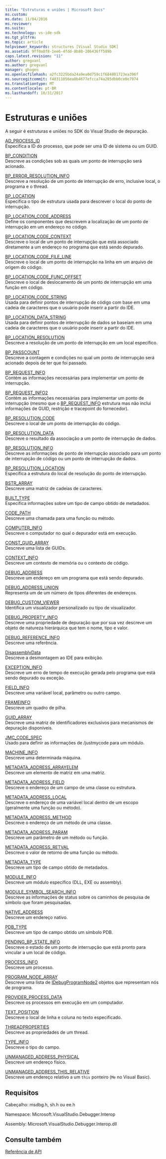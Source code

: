 ```yaml
---
title: "Estruturas e uniões | Microsoft Docs"
ms.custom: 
ms.date: 11/04/2016
ms.reviewer: 
ms.suite: 
ms.technology: vs-ide-sdk
ms.tgt_pltfrm: 
ms.topic: article
helpviewer_keywords: structures [Visual Studio SDK]
ms.assetid: 9ff0a8f8-1ee6-4fdd-8b80-206436ff589b
caps.latest.revision: "11"
author: gregvanl
ms.author: gregvanl
manager: ghogen
ms.openlocfilehash: a2fc3225bda24a9ea0d759c1f684801723ea396f
ms.sourcegitcommit: f40311056ea0b4677efcca74a285dbb0ce0e7974
ms.translationtype: MT
ms.contentlocale: pt-BR
ms.lasthandoff: 10/31/2017
---
```

# <a name="structures-and-unions"></a>Estruturas e uniões
A seguir é estruturas e uniões no SDK do Visual Studio de depuração.  
  
 [AD_PROCESS_ID](../../../extensibility/debugger/reference/ad-process-id.md)  
 Especifica a ID do processo, que pode ser uma ID de sistema ou um GUID.  
  
 [BP_CONDITION](../../../extensibility/debugger/reference/bp-condition.md)  
 Descreve as condições sob as quais um ponto de interrupção será acionado.  
  
 [BP_ERROR_RESOLUTION_INFO](../../../extensibility/debugger/reference/bp-error-resolution-info.md)  
 Descreve a resolução de um ponto de interrupção de erro, inclusive local, o programa e o thread.  
  
 [BP_LOCATION](../../../extensibility/debugger/reference/bp-location.md)  
 Especifica o tipo de estrutura usada para descrever o local do ponto de interrupção.  
  
 [BP_LOCATION_CODE_ADDRESS](../../../extensibility/debugger/reference/bp-location-code-address.md)  
 Define os componentes que descrevem a localização de um ponto de interrupção em um endereço no código.  
  
 [BP_LOCATION_CODE_CONTEXT](../../../extensibility/debugger/reference/bp-location-code-context.md)  
 Descreve o local de um ponto de interrupção que está associado diretamente a um endereço no programa que está sendo depurado.  
  
 [BP_LOCATION_CODE_FILE_LINE](../../../extensibility/debugger/reference/bp-location-code-file-line.md)  
 Descreve o local de um ponto de interrupção na linha em um arquivo de origem do código.  
  
 [BP_LOCATION_CODE_FUNC_OFFSET](../../../extensibility/debugger/reference/bp-location-code-func-offset.md)  
 Descreve o local de deslocamento de um ponto de interrupção em uma função em código.  
  
 [BP_LOCATION_CODE_STRING](../../../extensibility/debugger/reference/bp-location-code-string.md)  
 Usada para definir pontos de interrupção de código com base em uma cadeia de caracteres que o usuário pode inserir a partir do IDE.  
  
 [BP_LOCATION_DATA_STRING](../../../extensibility/debugger/reference/bp-location-data-string.md)  
 Usada para definir pontos de interrupção de dados se baseiam em uma cadeia de caracteres que o usuário pode inserir a partir do IDE.  
  
 [BP_LOCATION_RESOLUTION](../../../extensibility/debugger/reference/bp-location-resolution.md)  
 Descreve a resolução de um ponto de interrupção em um local específico.  
  
 [BP_PASSCOUNT](../../../extensibility/debugger/reference/bp-passcount.md)  
 Descreve a contagem e condições no qual um ponto de interrupção será acionado depois de ter que foi passado.  
  
 [BP_REQUEST_INFO](../../../extensibility/debugger/reference/bp-request-info.md)  
 Contém as informações necessárias para implementar um ponto de interrupção.  
  
 [BP_REQUEST_INFO2](../../../extensibility/debugger/reference/bp-request-info2.md)  
 Contém as informações necessárias para implementar um ponto de interrupção (mesmo que o [BP_REQUEST_INFO](../../../extensibility/debugger/reference/bp-request-info.md) estrutura mas não inclui informações de GUID, restrição e tracepoint do fornecedor).  
  
 [BP_RESOLUTION_CODE](../../../extensibility/debugger/reference/bp-resolution-code.md)  
 Descreve o local de um ponto de interrupção do código.  
  
 [BP_RESOLUTION_DATA](../../../extensibility/debugger/reference/bp-resolution-data.md)  
 Descreve o resultado da associação a um ponto de interrupção de dados.  
  
 [BP_RESOLUTION_INFO](../../../extensibility/debugger/reference/bp-resolution-info.md)  
 Descreve as informações de ponto de interrupção associado para um ponto de interrupção de código ou um ponto de interrupção de dados.  
  
 [BP_RESOLUTION_LOCATION](../../../extensibility/debugger/reference/bp-resolution-location.md)  
 Especifica a estrutura do local de resolução do ponto de interrupção.  
  
 [BSTR_ARRAY](../../../extensibility/debugger/reference/bstr-array.md)  
 Descreve uma matriz de cadeias de caracteres.  
  
 [BUILT_TYPE](../../../extensibility/debugger/reference/built-type.md)  
 Especifica informações sobre um tipo de campo obtido de metadados.  
  
 [CODE_PATH](../../../extensibility/debugger/reference/code-path.md)  
 Descreve uma chamada para uma função ou método.  
  
 [COMPUTER_INFO](../../../extensibility/debugger/reference/computer-info.md)  
 Descreve o computador no qual o depurador está em execução.  
  
 [CONST_GUID_ARRAY](../../../extensibility/debugger/reference/const-guid-array.md)  
 Descreve uma lista de GUIDs.  
  
 [CONTEXT_INFO](../../../extensibility/debugger/reference/context-info.md)  
 Descreve um contexto de memória ou o contexto de código.  
  
 [DEBUG_ADDRESS](../../../extensibility/debugger/reference/debug-address.md)  
 Descreve um endereço em um programa que está sendo depurado.  
  
 [DEBUG_ADDRESS_UNION](../../../extensibility/debugger/reference/debug-address-union.md)  
 Representa um de um número de tipos diferentes de endereços.  
  
 [DEBUG_CUSTOM_VIEWER](../../../extensibility/debugger/reference/debug-custom-viewer.md)  
 Identifica um visualizador personalizado ou tipo de visualizador.  
  
 [DEBUG_PROPERTY_INFO](../../../extensibility/debugger/reference/debug-property-info.md)  
 Descreve uma propriedade de depuração que por sua vez descreve um objeto de natureza hierárquica que tem o nome, tipo e valor.  
  
 [DEBUG_REFERENCE_INFO](../../../extensibility/debugger/reference/debug-reference-info.md)  
 Descreve uma referência.  
  
 [DisassemblyData](../../../extensibility/debugger/reference/disassemblydata.md)  
 Descreve a desmontagem ao IDE para exibição.  
  
 [EXCEPTION_INFO](../../../extensibility/debugger/reference/exception-info.md)  
 Descreve um erro de tempo de execução gerada pelo programa que está sendo depurado ou exceção.  
  
 [FIELD_INFO](../../../extensibility/debugger/reference/field-info.md)  
 Descreve uma variável local, parâmetro ou outro campo.  
  
 [FRAMEINFO](../../../extensibility/debugger/reference/frameinfo.md)  
 Descreve um quadro de pilha.  
  
 [GUID_ARRAY](../../../extensibility/debugger/reference/guid-array.md)  
 Descreve uma matriz de identificadores exclusivos para mecanismos de depuração disponíveis.  
  
 [JMC_CODE_SPEC](../../../extensibility/debugger/reference/jmc-code-spec.md)  
 Usado para definir as informações de /justmycode para um módulo.  
  
 [MACHINE_INFO](../../../extensibility/debugger/reference/machine-info.md)  
 Descreve uma determinada máquina.  
  
 [METADATA_ADDRESS_ARRAYELEM](../../../extensibility/debugger/reference/metadata-address-arrayelem.md)  
 Descreve um elemento de matriz em uma matriz.  
  
 [METADATA_ADDRESS_FIELD](../../../extensibility/debugger/reference/metadata-address-field.md)  
 Descreve o endereço de um campo de uma classe ou estrutura.  
  
 [METADATA_ADDRESS_LOCAL](../../../extensibility/debugger/reference/metadata-address-local.md)  
 Descreve o endereço de uma variável local dentro de um escopo (geralmente uma função ou método).  
  
 [METADATA_ADDRESS_METHOD](../../../extensibility/debugger/reference/metadata-address-method.md)  
 Descreve o endereço de um método de uma classe.  
  
 [METADATA_ADDRESS_PARAM](../../../extensibility/debugger/reference/metadata-address-param.md)  
 Descreve um parâmetro de um método ou função.  
  
 [METADATA_ADDRESS_RETVAL](../../../extensibility/debugger/reference/metadata-address-retval.md)  
 Descreve o valor de retorno de uma função ou método.  
  
 [METADATA_TYPE](../../../extensibility/debugger/reference/metadata-type.md)  
 Descreve um tipo de campo obtido de metadados.  
  
 [MODULE_INFO](../../../extensibility/debugger/reference/module-info.md)  
 Descreve um módulo específico (DLL, EXE ou assembly).  
  
 [MODULE_SYMBOL_SEARCH_INFO](../../../extensibility/debugger/reference/module-symbol-search-info.md)  
 Descreve as informações de status sobre os caminhos de pesquisa de símbolo que foram pesquisadas.  
  
 [NATIVE_ADDRESS](../../../extensibility/debugger/reference/native-address.md)  
 Descreve um endereço nativo.  
  
 [PDB_TYPE](../../../extensibility/debugger/reference/pdb-type.md)  
 Descreve um tipo de campo obtido um símbolo PDB.  
  
 [PENDING_BP_STATE_INFO](../../../extensibility/debugger/reference/pending-bp-state-info.md)  
 Descreve o estado de um ponto de interrupção que está pronto para vincular a um local de código.  
  
 [PROCESS_INFO](../../../extensibility/debugger/reference/process-info.md)  
 Descreve um processo.  
  
 [PROGRAM_NODE_ARRAY](../../../extensibility/debugger/reference/program-node-array.md)  
 Descreve uma lista de [IDebugProgramNode2](../../../extensibility/debugger/reference/idebugprogramnode2.md) objetos que representam nós de programa.  
  
 [PROVIDER_PROCESS_DATA](../../../extensibility/debugger/reference/provider-process-data.md)  
 Descreve os processos em execução em um computador.  
  
 [TEXT_POSITION](../../../extensibility/debugger/reference/text-position.md)  
 Descreve o local de linha e coluna no texto especificado.  
  
 [THREADPROPERTIES](../../../extensibility/debugger/reference/threadproperties.md)  
 Descreve as propriedades de um thread.  
  
 [TYPE_INFO](../../../extensibility/debugger/reference/type-info.md)  
 Descreve o tipo do campo.  
  
 [UNMANAGED_ADDRESS_PHYSICAL](../../../extensibility/debugger/reference/unmanaged-address-physical.md)  
 Descreve um endereço físico.  
  
 [UNMANAGED_ADDRESS_THIS_RELATIVE](../../../extensibility/debugger/reference/unmanaged-address-this-relative.md)  
 Descreve um endereço relativo a um `this` ponteiro (`Me` no Visual Basic).  
  
## <a name="requirements"></a>Requisitos  
 Cabeçalho: msdbg.h, sh.h ou ee.h  
  
 Namespace: Microsoft.VisualStudio.Debugger.Interop  
  
 Assembly: Microsoft.VisualStudio.Debugger.Interop.dll  
  
## <a name="see-also"></a>Consulte também  
 [Referência de API](../../../extensibility/debugger/reference/api-reference-visual-studio-debugging.md)